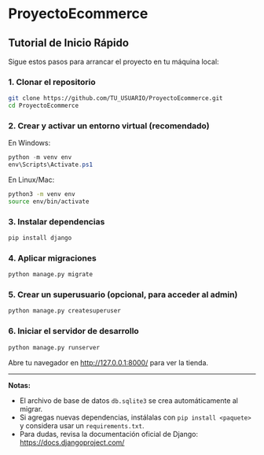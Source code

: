# ProyectoEcommerce

## Tutorial de Inicio Rápido

Sigue estos pasos para arrancar el proyecto en tu máquina local:

### 1. Clonar el repositorio
```bash
git clone https://github.com/TU_USUARIO/ProyectoEcommerce.git
cd ProyectoEcommerce
```

### 2. Crear y activar un entorno virtual (recomendado)
En Windows:
```powershell
python -m venv env
env\Scripts\Activate.ps1
```
En Linux/Mac:
```bash
python3 -m venv env
source env/bin/activate
```

### 3. Instalar dependencias
```bash
pip install django
```

### 4. Aplicar migraciones
```bash
python manage.py migrate
```

### 5. Crear un superusuario (opcional, para acceder al admin)
```bash
python manage.py createsuperuser
```

### 6. Iniciar el servidor de desarrollo
```bash
python manage.py runserver
```

Abre tu navegador en http://127.0.0.1:8000/ para ver la tienda.

---

**Notas:**
- El archivo de base de datos `db.sqlite3` se crea automáticamente al migrar.
- Si agregas nuevas dependencias, instálalas con `pip install <paquete>` y considera usar un `requirements.txt`.
- Para dudas, revisa la documentación oficial de Django: https://docs.djangoproject.com/